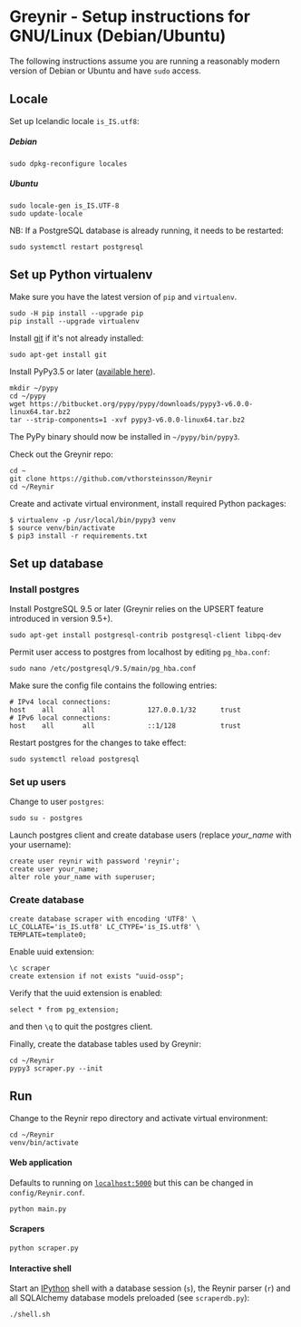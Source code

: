 # Greynir - Setup instructions for GNU/Linux (Debian/Ubuntu)

The following instructions assume you are running a reasonably modern version of Debian or Ubuntu and have `sudo` access.

## Locale

Set up Icelandic locale `is_IS.utf8`:

##### Debian

```
sudo dpkg-reconfigure locales
```

##### Ubuntu

```
sudo locale-gen is_IS.UTF-8
sudo update-locale
```

NB: If a PostgreSQL database is already running, it needs to be restarted:

```
sudo systemctl restart postgresql
```

## Set up Python virtualenv

Make sure you have the latest version of `pip` and `virtualenv`.

```
sudo -H pip install --upgrade pip
pip install --upgrade virtualenv
```

Install [git](https://git-scm.com) if it's not already installed:

```
sudo apt-get install git
```

Install PyPy3.5 or later ([available here](http://pypy.org/download.html)).

```
mkdir ~/pypy
cd ~/pypy
wget https://bitbucket.org/pypy/pypy/downloads/pypy3-v6.0.0-linux64.tar.bz2
tar --strip-components=1 -xvf pypy3-v6.0.0-linux64.tar.bz2
```

The PyPy binary should now be installed in `~/pypy/bin/pypy3`.

Check out the Greynir repo:

```
cd ~
git clone https://github.com/vthorsteinsson/Reynir
cd ~/Reynir
```

Create and activate virtual environment, install required Python packages:

```
$ virtualenv -p /usr/local/bin/pypy3 venv
$ source venv/bin/activate
$ pip3 install -r requirements.txt
```

## Set up database

### Install postgres

Install PostgreSQL 9.5 or later (Greynir relies on the UPSERT feature introduced in version 9.5+).

```
sudo apt-get install postgresql-contrib postgresql-client libpq-dev
```

Permit user access to postgres from localhost by editing `pg_hba.conf`:

```
sudo nano /etc/postgresql/9.5/main/pg_hba.conf
```

Make sure the config file contains the following entries:

```
# IPv4 local connections:
host    all       all             127.0.0.1/32      trust
# IPv6 local connections:
host    all       all             ::1/128           trust
```

Restart postgres for the changes to take effect:

```
sudo systemctl reload postgresql
```

### Set up users

Change to user `postgres`:

```
sudo su - postgres
```

Launch postgres client and create database users (replace *your_name* with your username):

```
create user reynir with password 'reynir';
create user your_name;
alter role your_name with superuser;
```

### Create database

```
create database scraper with encoding 'UTF8' \ 
LC_COLLATE='is_IS.utf8' LC_CTYPE='is_IS.utf8' \ 
TEMPLATE=template0;
```

Enable uuid extension:

```
\c scraper
create extension if not exists "uuid-ossp";
```

Verify that the uuid extension is enabled:

```
select * from pg_extension;
```

and then `\q` to quit the postgres client.

Finally, create the database tables used by Greynir:

```
cd ~/Reynir
pypy3 scraper.py --init
```

## Run

Change to the Reynir repo directory and activate virtual environment:

```
cd ~/Reynir
venv/bin/activate
```

#### Web application

Defaults to running on [`localhost:5000`](http://localhost:5000) but this can be changed in `config/Reynir.conf`.

```
python main.py
```

#### Scrapers

```
python scraper.py
```

#### Interactive shell

Start an [IPython](https://ipython.org) shell with a database session (`s`), the Reynir parser (`r`) and all SQLAlchemy database models preloaded (see `scraperdb.py`):

```
./shell.sh
```
